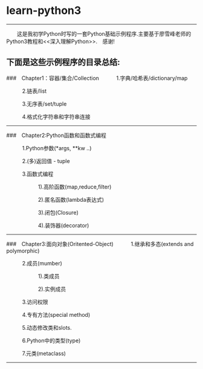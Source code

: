 # learn-python3
----
&emsp;&emsp;这是我初学Python时写的一套Python基础示例程序.主要基于廖雪峰老师的Python3教程和&lt;&lt;深入理解Python&gt;&gt;.&emsp;感谢!

下面是这些示例程序的目录总结:
---
###&emsp;Chapter1：容器/集合/Collection
&emsp;&emsp;&emsp;1.字典/哈希表/dictionary/map         

&emsp;&emsp;&emsp;2.链表/list            	 

&emsp;&emsp;&emsp;3.无序表/set/tuple

&emsp;&emsp;&emsp;4.格式化字符串和字符串连接

---
###&emsp;Chapter2:Python函数和函数式编程

&emsp;&emsp;&emsp;1.Python参数(*args, **kw ..)     

&emsp;&emsp;&emsp;2.(多)返回值 - tuple      

&emsp;&emsp;&emsp;3.函数式编程&emsp;&emsp;&emsp;&emsp;&emsp;&emsp;&emsp;&emsp;&emsp;&emsp;

&emsp;&emsp;&emsp;&emsp;&emsp;&emsp;1).高阶函数(map,reduce,filter)

&emsp;&emsp;&emsp;&emsp;&emsp;&emsp;2).匿名函数(lambda表达式)

&emsp;&emsp;&emsp;&emsp;&emsp;&emsp;3).闭包(Closure)

&emsp;&emsp;&emsp;&emsp;&emsp;&emsp;4).装饰器(decorator)


---
###&emsp;Chapter3:面向对象(Oritented-Object)
&emsp;&emsp;&emsp;1.继承和多态(extends and polymorphic)     

&emsp;&emsp;&emsp;2.成员(mumber)

&emsp;&emsp;&emsp;&emsp;&emsp;&emsp;1).类成员

&emsp;&emsp;&emsp;&emsp;&emsp;&emsp;2).实例成员

&emsp;&emsp;&emsp;3.访问权限 

&emsp;&emsp;&emsp;4.专有方法(special method)

&emsp;&emsp;&emsp;5.动态修改类和slots.

&emsp;&emsp;&emsp;6.Python中的类型(type)

&emsp;&emsp;&emsp;7.元类(metaclass)

---


